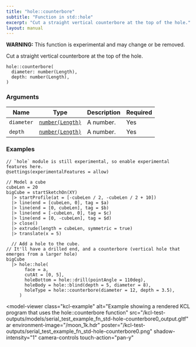 ```yaml
---
title: "hole::counterbore"
subtitle: "Function in std::hole"
excerpt: "Cut a straight vertical counterbore at the top of the hole."
layout: manual
---
```


**WARNING:** This function is experimental and may change or be removed.

Cut a straight vertical counterbore at the top of the hole.

```kcl
hole::counterbore(
  diameter: number(Length),
  depth: number(Length),
)
```



### Arguments

| Name | Type | Description | Required |
|----------|------|-------------|----------|
| `diameter` | [`number(Length)`](/docs/kcl-std/types/std-types-number) | A number. | Yes |
| `depth` | [`number(Length)`](/docs/kcl-std/types/std-types-number) | A number. | Yes |


### Examples

```kcl
// `hole` module is still experimental, so enable experimental features here.
@settings(experimentalFeatures = allow)

// Model a cube
cubeLen = 20
bigCube = startSketchOn(XY)
  |> startProfile(at = [-cubeLen / 2, -cubeLen / 2 + 10])
  |> line(end = [cubeLen, 0], tag = $a)
  |> line(end = [0, cubeLen], tag = $b)
  |> line(end = [-cubeLen, 0], tag = $c)
  |> line(end = [0, -cubeLen], tag = $d)
  |> close()
  |> extrude(length = cubeLen, symmetric = true)
  |> translate(x = 5)

  // Add a hole to the cube.
// It'll have a drilled end, and a counterbore (vertical hole that emerges from a larger hole)
bigCube
  |> hole::hole(
       face = a,
       cutAt = [0, 5],
       holeBottom = hole::drill(pointAngle = 110deg),
       holeBody = hole::blind(depth = 5, diameter = 8),
       holeType = hole::counterbore(diameter = 12, depth = 3.5),
     )

```


<model-viewer
  class="kcl-example"
  alt="Example showing a rendered KCL program that uses the hole::counterbore function"
  src="/kcl-test-outputs/models/serial_test_example_fn_std-hole-counterbore0_output.gltf"
  ar
  environment-image="/moon_1k.hdr"
  poster="/kcl-test-outputs/serial_test_example_fn_std-hole-counterbore0.png"
  shadow-intensity="1"
  camera-controls
  touch-action="pan-y"
>
</model-viewer>


